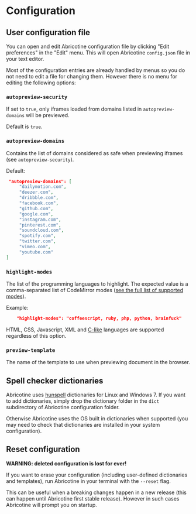 # Configuration

## User configuration file

You can open and edit Abricotine configuration file by clicking "Edit preferences" in the "Edit" menu. This will open Abricotine `config.json` file in your text editor.

Most of the configuration entries are already handled by menus so you do not need to edit a file for changing them. However there is no menu for editing the following options:

### `autopreview-security`

If set to `true`, only iframes loaded from domains listed in `autopreview-domains` will be previewed.

Default is `true`.

### `autopreview-domains`

Contains the list of domains considered as safe when previewing iframes (see `autopreview-security`).

Default:

```json
 "autopreview-domains": [
     "dailymotion.com",
     "deezer.com",
     "dribbble.com",
     "facebook.com",
     "github.com",
     "google.com",
     "instagram.com",
     "pinterest.com",
     "soundcloud.com",
     "spotify.com",
     "twitter.com",
     "vimeo.com",
     "youtube.com"
]
```

### `highlight-modes`

The list of the programming languages to highlight. The expected value is a comma-separated list of CodeMirror modes ([see the full list of supported modes](https://github.com/codemirror/CodeMirror/tree/master/mode)).

Example:

```json
	"highlight-modes": "coffeescript, ruby, php, python, brainfuck"
```

HTML, CSS, Javascript, XML and [C-like](http://codemirror.net/mode/clike/index.html) languages are supported regardless of this option.

### `preview-template`

The name of the template to use when previewing document in the browser.

## Spell checker dictionaries

Abricotine uses [hunspell](http://hunspell.sourceforge.net/) dictionaries for Linux and Windows 7. If you want to add dictionaries, simply drop the dictionary folder in the `dict` subdirectory of Abricotine configuration folder.

Otherwise Abricotine uses the OS built in dictionaries when supported (you may need to check that dictionaries are installed in your system configuration).

## Reset configuration

**WARNING: deleted configuration is lost for ever!**

If you want to erase your configuration (including user-defined dictionaries and templates), run Abricotine in your terminal with the `--reset` flag.

This can be useful when a breaking changes happen in a new release (this can happen until Abricotine first stable release). However in such cases Abricotine will prompt you on startup.
